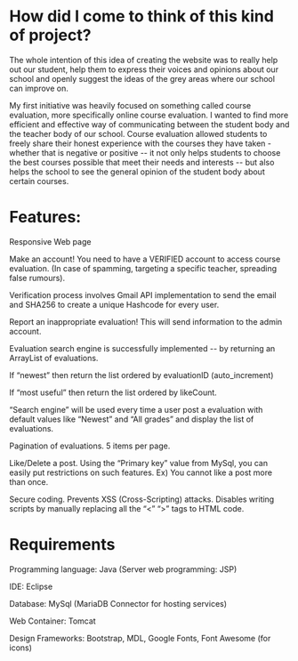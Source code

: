 # How did I come to think of this kind of project?
The whole intention of this idea of creating the website was to really help out our student, help them to express their voices and opinions about our school and openly suggest the ideas of the grey areas where our school can improve on.

My first initiative was heavily focused on something called course evaluation, more specifically online course evaluation. I wanted to find more efficient and effective way of communicating between the student body and the teacher body of our school. Course evaluation allowed students to freely share their honest experience with the courses they have taken - whether that is negative or positive -- it not only helps students to choose the best courses possible that meet their needs and interests -- but also helps the school to see the general opinion of the student body about certain courses.

# Features: 
Responsive Web page

Make an account! You need to have a VERIFIED account to access course evaluation. (In case of spamming, targeting a specific teacher, spreading false rumours).

Verification process involves Gmail API implementation to send the email and SHA256 to create a unique Hashcode for every user.

Report an inappropriate evaluation! This will send information to the admin account.

Evaluation search engine is successfully implemented -- by returning an ArrayList of evaluations. 

If “newest” then return the list ordered by evaluationID (auto_increment)

If “most useful” then return the list ordered by likeCount.

“Search engine” will be used every time a user post a evaluation with default values like “Newest” and “All grades” and display the list of evaluations.

Pagination of evaluations. 5 items per page.

Like/Delete a post. Using the “Primary key” value from MySql, you can easily put restrictions on such features. Ex) You cannot like a post more than once.

Secure coding. Prevents XSS (Cross-Scripting) attacks. Disables writing scripts by manually replacing all the “<” “>” tags to HTML code.

# Requirements
Programming language: Java (Server web programming: JSP)

IDE: Eclipse

Database: MySql (MariaDB Connector for hosting services)

Web Container: Tomcat

Design Frameworks: Bootstrap, MDL, Google Fonts, Font Awesome (for icons)

